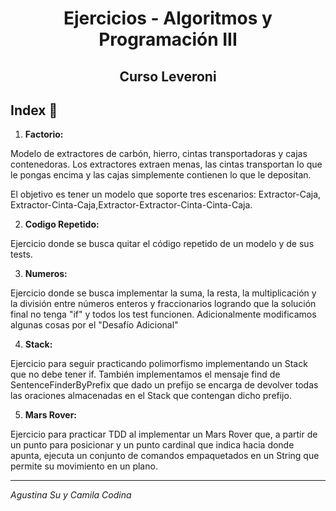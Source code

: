 
<h1 align="center">Ejercicios - Algoritmos y Programación III</h1>
<h2 align="center">Curso Leveroni</h2>


## Index 🚀 

1) **Factorio:**

Modelo de extractores de carbón, hierro, cintas transportadoras y cajas contenedoras. Los extractores extraen menas, las cintas transportan lo que le pongas encima y las cajas simplemente contienen lo que le depositan.

El objetivo es tener un modelo que soporte tres escenarios: Extractor-Caja, Extractor-Cinta-Caja,Extractor-Extractor-Cinta-Cinta-Caja.
    
2) **Codigo Repetido:**

Ejercicio donde se busca quitar el código repetido de un modelo y de sus tests.

3) **Numeros:**

Ejercicio donde se busca implementar la suma, la resta, la multiplicación y la división entre números enteros y fraccionarios logrando que la solución final no tenga "if" y todos los test funcionen.
Adicionalmente modificamos algunas cosas por el "Desafío Adicional"
    
4) **Stack:**

Ejercicio para seguir practicando polimorfismo implementando un Stack que no debe tener if. También implementamos el mensaje find de SentenceFinderByPrefix que dado un prefijo se encarga de devolver todas las oraciones almacenadas en el Stack que contengan dicho prefijo.

5) **Mars Rover:**

Ejercicio para practicar TDD al implementar un Mars Rover que, a partir de un punto para posicionar y un punto cardinal que indica hacia donde apunta, ejecuta un conjunto de comandos empaquetados en un String que permite su movimiento en un plano.

---
_Agustina Su y Camila Codina_

